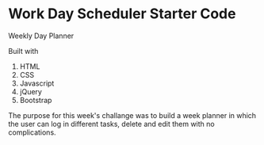 # Work Day Scheduler Starter Code
Weekly Day Planner

Built with 
  
  1) HTML
  2) CSS
  3) Javascript
  4) jQuery
  5) Bootstrap

The purpose for this week's challange was to build a week planner in which the user can log in different tasks, delete and edit them with no complications. 


